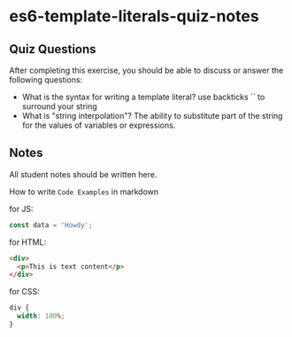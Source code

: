 # es6-template-literals-quiz-notes

## Quiz Questions

After completing this exercise, you should be able to discuss or answer the following questions:

- What is the syntax for writing a template literal?
  use backticks `` to surround your string
- What is "string interpolation"?
  The ability to substitute part of the string for the values of variables or expressions.

## Notes

All student notes should be written here.

How to write `Code Examples` in markdown

for JS:

```javascript
const data = 'Howdy';
```

for HTML:

```html
<div>
  <p>This is text content</p>
</div>
```

for CSS:

```css
div {
  width: 100%;
}
```
